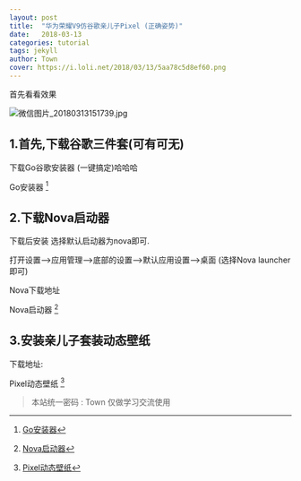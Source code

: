 ```yaml
---
layout: post
title:  "华为荣耀V9仿谷歌亲儿子Pixel (正确姿势)"
date:   2018-03-13 
categories: tutorial
tags: jekyll
author: Town
cover: https://i.loli.net/2018/03/13/5aa78c5d8ef60.png
---
```


首先看看效果

![微信图片_20180313151739.jpg](https://i.loli.net/2018/03/13/5aa78aa5d36cf.jpg)


## 1.首先,下载谷歌三件套(可有可无)

下载Go谷歌安装器 (一键搞定)哈哈哈

Go安装器 [^1]


## 2.下载Nova启动器

下载后安装  选择默认启动器为nova即可.

打开设置-->应用管理-->底部的设置-->默认应用设置-->桌面  (选择Nova launcher即可)

Nova下载地址

Nova启动器 [^2]


## 3.安装亲儿子套装动态壁纸

下载地址: 

Pixel动态壁纸 [^3]

[^1]: [Go安装器](https://pan.baidu.com/s/1fAyJhe5RGPSDBGxyKo2g1A)

[^2]: [Nova启动器](https://pan.baidu.com/s/1ClTvf26D2nt7SE2WdawM-Q)

[^3]: [Pixel动态壁纸](https://pan.baidu.com/s/1E9C-CbsceouDwccfgLqm6A)

> 本站统一密码 : Town    仅做学习交流使用

